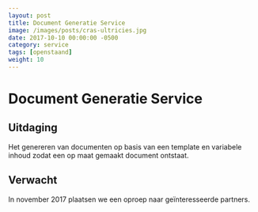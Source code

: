 ```yaml
---
layout: post
title: Document Generatie Service
image: /images/posts/cras-ultricies.jpg
date: 2017-10-10 00:00:00 -0500
category: service
tags: [openstaand]
weight: 10
---
```



# Document Generatie Service

## Uitdaging 
Het genereren van documenten op basis van een template en variabele inhoud zodat een op maat gemaakt document ontstaat.

## Verwacht
In november 2017 plaatsen we een oproep naar geïnteresseerde partners.
